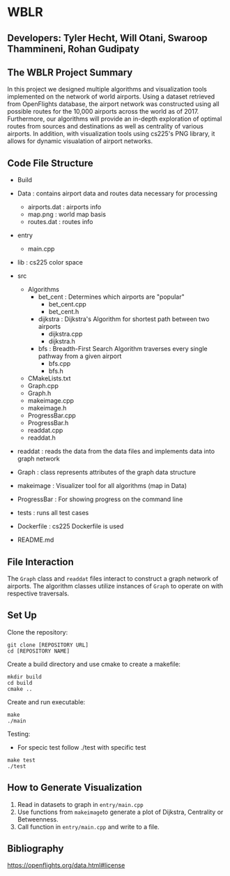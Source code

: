 # WBLR

## Developers: Tyler Hecht, Will Otani, Swaroop Thammineni, Rohan Gudipaty


## The WBLR Project Summary

In this project we designed multiple algorithms and visualization tools implemented on the network of world airports. Using a dataset retrieved from OpenFlights database, the airport network was constructed using all possible routes for the 10,000 airports across the world as of 2017. Furthermore, our algorithms will provide an in-depth exploration of optimal routes from sources and destinations as well as centrality of various airports. In addition, with visualization tools using cs225's PNG library, it allows for dynamic visualation of airport networks.  

## Code File Structure
* Build
* Data : contains airport data and routes data necessary for processing
    * airports.dat : airports info
    * map.png : world map basis
    * routes.dat : routes info
* entry
    * main.cpp
* lib : cs225 color space
* src
    * Algorithms
        * bet_cent : Determines which airports are "popular"
            * bet_cent.cpp
            * bet_cent.h
        * dijkstra : Dijkstra's Algorithm for shortest path between two airports
            * dijkstra.cpp
            * dijkstra.h
        * bfs : Breadth-First Search Algorithm traverses every single pathway from a given airport
            * bfs.cpp
            * bfs.h
    * CMakeLists.txt
    * Graph.cpp
    * Graph.h
    * makeimage.cpp
    * makeimage.h
    * ProgressBar.cpp
    * ProgressBar.h
    * readdat.cpp
    * readdat.h
        
* readdat : reads the data from the data files and implements data into graph network
* Graph : class represents attributes of the graph data structure
* makeimage : Visualizer tool for all algorithms (map in Data)
* ProgressBar : For showing progress on the command line
* tests : runs all test cases
* Dockerfile : cs225 Dockerfile is used
* README.md

## File Interaction

The `Graph` class and `readdat` files interact to construct a graph network of airports. The algorithm classes utilize instances of `Graph` to operate on with respective traversals.



## Set Up
Clone the repository:
```
git clone [REPOSITORY URL]
cd [REPOSITORY NAME]
````
Create a build directory and use cmake to create a makefile:
```
mkdir build
cd build
cmake ..
```

Create and run executable:
```
make
./main
```

Testing:
* For specic test follow ./test with specific test 
```
make test
./test
```

## How to Generate Visualization
1) Read in datasets to graph in `entry/main.cpp`
2) Use functions from `makeimage`to generate a plot of Dijkstra, Centrality or Betweenness. 
3) Call function in `entry/main.cpp` and write to a file.


## Bibliography
https://openflights.org/data.html#license


